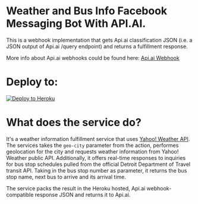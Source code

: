 # Weather and Bus Info Facebook Messaging Bot With API.AI.

This is a webhook implementation that gets Api.ai classification JSON (i.e. a JSON output of Api.ai /query endpoint) and returns a fulfillment response.

More info about Api.ai webhooks could be found here:
[Api.ai Webhook](https://docs.api.ai/docs/webhook)

# Deploy to:
[![Deploy to Heroku](https://www.herokucdn.com/deploy/button.svg)](https://heroku.com/deploy)

# What does the service do?
It's a weather information fulfillment service that uses [Yahoo! Weather API](https://developer.yahoo.com/weather/).
The services takes the `geo-city` parameter from the action, performes geolocation for the city and requests weather information from Yahoo! Weather public API. Additionally, it offers real-time responses to inquiries for bus stop schedules pulled from the official Detroit Department of Travel transit API. Taking in the bus stop number as parameter, it returns the bus stop name, next bus to arrive and its arrival time.

The service packs the result in the Heroku hosted, Api.ai webhook-compatible response JSON and returns it to Api.ai.
